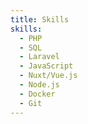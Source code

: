 ```yaml
---
title: Skills
skills:
  - PHP
  - SQL
  - Laravel
  - JavaScript
  - Nuxt/Vue.js
  - Node.js
  - Docker
  - Git
---
```

